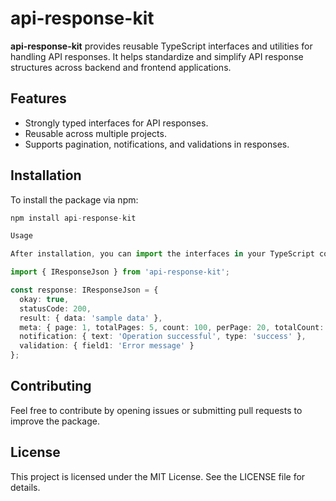 # api-response-kit

**api-response-kit** provides reusable TypeScript interfaces and utilities for handling API responses. It helps standardize and simplify API response structures across backend and frontend applications.

## Features

- Strongly typed interfaces for API responses.
- Reusable across multiple projects.
- Supports pagination, notifications, and validations in responses.

## Installation

To install the package via npm:

```typescript
npm install api-response-kit

Usage

After installation, you can import the interfaces in your TypeScript code like this:

import { IResponseJson } from 'api-response-kit';

const response: IResponseJson = {
  okay: true,
  statusCode: 200,
  result: { data: 'sample data' },
  meta: { page: 1, totalPages: 5, count: 100, perPage: 20, totalCount: 500 },
  notification: { text: 'Operation successful', type: 'success' },
  validation: { field1: 'Error message' }
};
```

## Contributing

Feel free to contribute by opening issues or submitting pull requests to improve the package.

## License

This project is licensed under the MIT License. See the LICENSE file for details.

